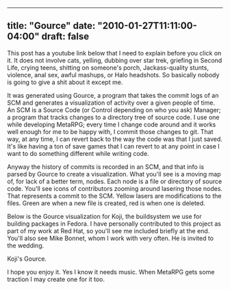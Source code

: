 
---
title: "Gource"
date: "2010-01-27T11:11:00-04:00"
draft: false
---

This post has a youtube link below that I need to explain before you click on it. It does not involve cats, yelling, dubbing over star trek, griefing in Second Life, crying teens, shitting on someone's porch, Jackass-quality stunts, violence, anal sex, awful mashups, or Halo headshots. So basically nobody is going to give a shit about it except me.

It was generated using Gource, a program that takes the commit logs of an SCM and generates a visualization of activity over a given people of time. An SCM is a Source Code (or Control depending on who you ask) Manager; a program that tracks changes to a directory tree of source code. I use one while developing MetaRPG; every time I change code around and it works well enough for me to be happy with, I commit those changes to git. That way, at any time, I can revert back to the way the code was that I just saved. It's like having a ton of save games that I can revert to at any point in case I want to do something different while writing code.

Anyway the history of commits is recorded in an SCM, and that info is parsed by Gource to create a visualization. What you'll see is a moving map of, for lack of a better term, nodes. Each node is a file or directory of source code. You'll see icons of contributors zooming around lasering those nodes. That represents a commit to the SCM. Yellow lasers are modifications to the files. Green are when a new file is created, red is when one is deleted.

Below is the Gource visualization for Koji, the buildsystem we use for building packages in Fedora. I have personally contributed to this project as part of my work at Red Hat, so you'll see me included briefly at the end. You'll also see Mike Bonnet, whom I work with very often. He is invited to the wedding.

Koji's Gource.

I hope you enjoy it. Yes I know it needs music. When MetaRPG gets some traction I may create one for it too.

